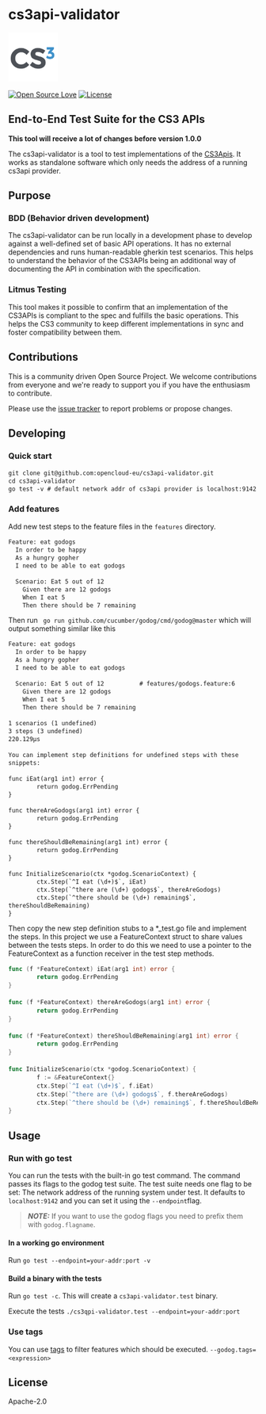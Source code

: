 # cs3api-validator

<img width="100px" src="https://raw.githubusercontent.com/cs3org/logos/master/cs3org/cs3org.png"/>

[![Open Source Love](https://badges.frapsoft.com/os/v1/open-source.svg?v=103)](https://github.com/ellerbrock/open-source-badges/)
[![License](https://img.shields.io/badge/License-Apache_2.0-blue.svg)](https://opensource.org/licenses/Apache-2.0)

## End-to-End Test Suite for the CS3 APIs

**This tool will receive a lot of changes before version 1.0.0**

The cs3api-validator is a tool to test implementations of the [CS3Apis](https://github.com/cs3org/cs3apis). It works as standalone software which only needs the address of a running cs3api provider.

## Purpose

### BDD (Behavior driven development)

The cs3api-validator can be run locally in a development phase to develop against a well-defined set of basic API operations. It has no external dependencies and runs human-readable gherkin test scenarios. This helps to understand the behavior of the CS3APIs being an additional way of documenting the API in combination with the specification.

### Litmus Testing

This tool makes it possible to confirm that an implementation of the CS3APIs is compliant to the spec and fulfills the basic operations. This helps the CS3 community to keep different implementations in sync and foster compatibility between them.

## Contributions

This is a community driven Open Source Project. We welcome contributions from everyone and we're ready to support you if you have the enthusiasm to contribute.

Please use the [issue tracker](https://github.com/opencloud-eu/cs3api-validator/issues) to report problems or propose changes.

## Developing

### Quick start
```shell
git clone git@github.com:opencloud-eu/cs3api-validator.git
cd cs3api-validator
go test -v # default network addr of cs3api provider is localhost:9142
```

### Add features

Add new test steps to the feature files in the `features` directory.

```gherkin
Feature: eat godogs
  In order to be happy
  As a hungry gopher
  I need to be able to eat godogs

  Scenario: Eat 5 out of 12
    Given there are 12 godogs
    When I eat 5
    Then there should be 7 remaining
```
Then run ` go run github.com/cucumber/godog/cmd/godog@master` which will output something similar like this

```
Feature: eat godogs
  In order to be happy
  As a hungry gopher
  I need to be able to eat godogs

  Scenario: Eat 5 out of 12          # features/godogs.feature:6
    Given there are 12 godogs
    When I eat 5
    Then there should be 7 remaining

1 scenarios (1 undefined)
3 steps (3 undefined)
220.129µs

You can implement step definitions for undefined steps with these snippets:

func iEat(arg1 int) error {
        return godog.ErrPending
}

func thereAreGodogs(arg1 int) error {
        return godog.ErrPending
}

func thereShouldBeRemaining(arg1 int) error {
        return godog.ErrPending
}

func InitializeScenario(ctx *godog.ScenarioContext) {
        ctx.Step(`^I eat (\d+)$`, iEat)
        ctx.Step(`^there are (\d+) godogs$`, thereAreGodogs)
        ctx.Step(`^there should be (\d+) remaining$`, thereShouldBeRemaining)
}
```

Then copy the new step definition stubs to a *_test.go file and implement the steps. In this project we use a FeatureContext struct to share values between the tests steps. In order to do this we need to use a pointer to the FeatureContext as a function receiver in the test step methods.

```go
func (f *FeatureContext) iEat(arg1 int) error {
        return godog.ErrPending
}

func (f *FeatureContext) thereAreGodogs(arg1 int) error {
        return godog.ErrPending
}

func (f *FeatureContext) thereShouldBeRemaining(arg1 int) error {
        return godog.ErrPending
}

func InitializeScenario(ctx *godog.ScenarioContext) {
        f := &FeatureContext{}
        ctx.Step(`^I eat (\d+)$`, f.iEat)
        ctx.Step(`^there are (\d+) godogs$`, f.thereAreGodogs)
        ctx.Step(`^there should be (\d+) remaining$`, f.thereShouldBeRemaining)
}
```

## Usage

### Run with go test

You can run the tests with the built-in go test command. The command passes its flags to the godog test suite. The test suite needs one flag to be set: The network address of the running system under test. It defaults to `localhost:9142` and you can set it using the ``--endpoint``flag.

> **_NOTE:_** If you want to use the godog flags you need to prefix them with ``godog.flagname``.

#### In a working go environment

Run ``go test --endpoint=your-addr:port -v``

#### Build a binary with the tests

Run ``go test -c``. This will create a ``cs3api-validator.test`` binary.

Execute the tests ``./cs3qpi-validator.test --endpoint=your-addr:port``

### Use tags

You can use [tags](https://github.com/cucumber/godog#tags) to filter features which should be executed. `--godog.tags=<expression>`

## License

Apache-2.0

